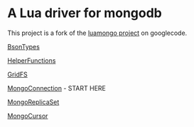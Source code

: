 <h1>A Lua driver for mongodb</h1>
 

This project is a fork of the <a href="http://code.google.com/p/luamongo/">luamongo project</a> on googlecode.

<a href="https://github.com/moai/luamongo/wiki/Bsontypes">BsonTypes</a>

<a href="https://github.com/moai/luamongo/wiki/Helperfunctions">HelperFunctions</a>

<a href="https://github.com/moai/luamongo/wiki/GridFS">GridFS</a>

<a href="https://github.com/moai/luamongo/wiki/MongoConnection">MongoConnection</a> - START HERE

<a href="https://github.com/moai/luamongo/wiki/MongoReplicaSet">MongoReplicaSet</a>

<a href="https://github.com/moai/luamongo/wiki/MongoCursor">MongoCursor</a>